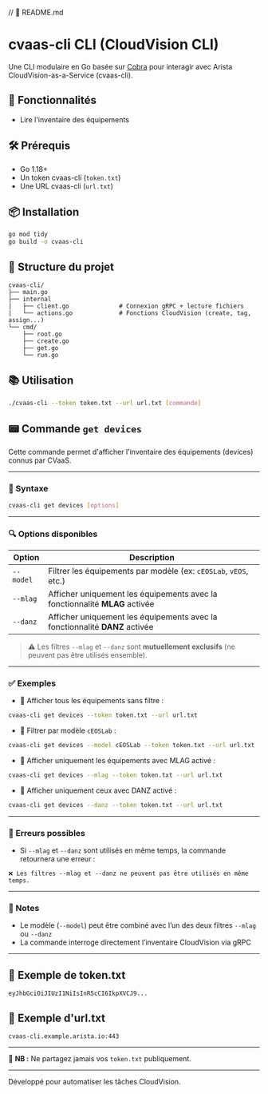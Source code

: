 // 📁 README.md
# cvaas-cli CLI (CloudVision CLI)

Une CLI modulaire en Go basée sur [Cobra](https://github.com/spf13/cobra) pour interagir avec Arista CloudVision-as-a-Service (cvaas-cli).

## 🚀 Fonctionnalités

- Lire l'inventaire des équipements

## 🛠 Prérequis

- Go 1.18+
- Un token cvaas-cli (`token.txt`)
- Une URL cvaas-cli (`url.txt`)

## 📦 Installation

```bash
go mod tidy
go build -o cvaas-cli
```
## 📁 Structure du projet

```
cvaas-cli/
├── main.go
├── internal   
|   ├── client.go              # Connexion gRPC + lecture fichiers
|   └── actions.go             # Fonctions CloudVision (create, tag, assign...)
└── cmd/
    ├── root.go
    ├── create.go
    ├── get.go
    └── run.go
```

## 📚 Utilisation

```bash
./cvaas-cli --token token.txt --url url.txt [commande]
```

## 📟 Commande `get devices`

Cette commande permet d'afficher l'inventaire des équipements (devices) connus par CVaaS.

---

### 🔧 Syntaxe

```bash
cvaas-cli get devices [options]
```

---

### 🔍 Options disponibles

| Option           | Description                                                                 |
|------------------|-----------------------------------------------------------------------------|
| `--model`        | Filtrer les équipements par modèle (ex: `cEOSLab`, `vEOS`, etc.)            |
| `--mlag`         | Afficher uniquement les équipements avec la fonctionnalité **MLAG** activée |
| `--danz`         | Afficher uniquement les équipements avec la fonctionnalité **DANZ** activée |

> ⚠️ Les filtres `--mlag` et `--danz` sont **mutuellement exclusifs** (ne peuvent pas être utilisés ensemble).

---

### ✅ Exemples

- 🔎 Afficher tous les équipements sans filtre :

```bash
cvaas-cli get devices --token token.txt --url url.txt
```

- 🔎 Filtrer par modèle `cEOSLab` :

```bash
cvaas-cli get devices --model cEOSLab --token token.txt --url url.txt
```

- 🔎 Afficher uniquement les équipements avec MLAG activé :

```bash
cvaas-cli get devices --mlag --token token.txt --url url.txt
```

- 🔎 Afficher uniquement ceux avec DANZ activé :

```bash
cvaas-cli get devices --danz --token token.txt --url url.txt
```

---

### 🛑 Erreurs possibles

- Si `--mlag` et `--danz` sont utilisés en même temps, la commande retournera une erreur :

```text
❌ Les filtres --mlag et --danz ne peuvent pas être utilisés en même temps.
```

---

### 🧠 Notes

- Le modèle (`--model`) peut être combiné avec l’un des deux filtres `--mlag` ou `--danz`
- La commande interroge directement l’inventaire CloudVision via gRPC

---







## 📌 Exemple de token.txt
```
eyJhbGciOiJIUzI1NiIsInR5cCI6IkpXVCJ9...
```

## 📌 Exemple d'url.txt
```
cvaas-cli.example.arista.io:443
```

---

🔐 **NB :** Ne partagez jamais vos `token.txt` publiquement.

---

Développé pour automatiser les tâches CloudVision.
